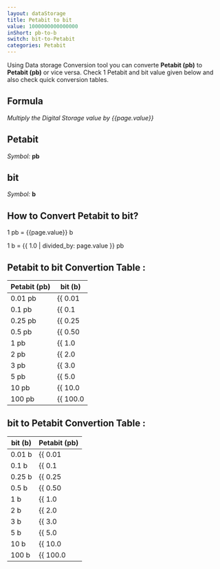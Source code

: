 ```yaml
---
layout: dataStorage
title: Petabit to bit
value: 1000000000000000
inShort: pb-to-b
switch: bit-to-Petabit
categories: Petabit
---
```


Using Data storage Conversion tool you can converte **Petabit (pb)** to **Petabit (pb)** or vice versa. Check 1 Petabit and bit value given below and also check quick conversion tables.

## Formula
*Multiply the Digital Storage value by {{page.value}}*

## Petabit
*Symbol:* **pb**

## bit
*Symbol:* **b**

## How to Convert Petabit to bit?

1 pb = {{page.value}} b

1 b = {{ 1.0 | divided_by: page.value }} pb


## Petabit to bit Convertion Table :

| Petabit (pb) | bit (b) |
| ---- | ---- |
| 0.01 pb | {{ 0.01 | times: page.value | round: 12 }} b |
| 0.1 pb | {{ 0.1 | times: page.value | round: 12 }} b |
| 0.25 pb | {{ 0.25 | times: page.value | round: 12 }} b |
| 0.5 pb | {{ 0.50 | times: page.value | round: 12 }} b |
| 1 pb | {{ 1.0 | times: page.value | round: 12 }} b |
| 2 pb | {{ 2.0 | times: page.value | round: 12 }} b |
| 3 pb | {{ 3.0 | times: page.value | round: 12 }} b |
| 5 pb | {{ 5.0 | times: page.value | round: 12 }} b |
| 10 pb | {{ 10.0 | times: page.value | round: 12 }} b |
| 100 pb | {{ 100.0 | times: page.value | round: 12 }} b |

## bit to Petabit Convertion Table :

| bit (b) | Petabit (pb) |
| ---- | ---- |
| 0.01 b | {{ 0.01 | divided_by: page.value | round: 12 }} pb |
| 0.1 b | {{ 0.1 | divided_by: page.value | round: 12 }} pb |
| 0.25 b | {{ 0.25 | divided_by: page.value | round: 12 }} pb |
| 0.5 b | {{ 0.50 | divided_by: page.value | round: 12 }} pb |
| 1 b | {{ 1.0 | divided_by: page.value | round: 12 }} pb |
| 2 b | {{ 2.0 | divided_by: page.value | round: 12 }} pb |
| 3 b | {{ 3.0 | divided_by: page.value | round: 12 }} pb |
| 5 b | {{ 5.0 | divided_by: page.value | round: 12 }} pb |
| 10 b | {{ 10.0 | divided_by: page.value | round: 12 }} pb |
| 100 b | {{ 100.0 | divided_by: page.value | round: 12 }} pb |


<script>
document.getElementById('selectInput')[18].selected = true
document.getElementById('selectOutput')[0].selected = true
</script>
